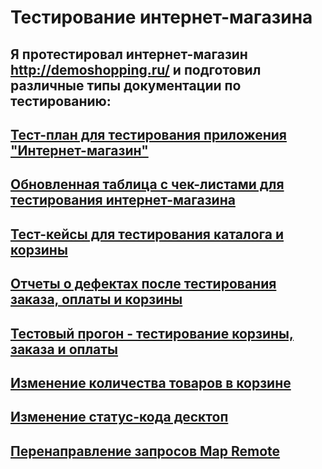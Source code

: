 # Тестирование интернет-магазина
## Я протестировал интернет-магазин http://demoshopping.ru/ и подготовил различные типы документации по тестированию:

## [Тест-план для тестирования приложения "Интернет-магазин"](https://docs.google.com/spreadsheets/d/1sXp29v8f6DG_EvZdY2PILsqCAtDxaR9-8_ebAWeTpxE/edit?gid=0#gid=0)
## [Обновленная таблица с чек-листами для тестирования интернет-магазина](https://docs.google.com/spreadsheets/d/1fzzIkGTq1OZfE3YBwHCOP8rU930XB3tTtJsD_BZ0owE/edit?gid=867006152#gid=867006152)
## [Тест-кейсы для тестирования каталога и корзины](https://github.com/PetrGladkikh/docs/blob/main/Web%20App%20Test%20Suite%20Petr%20Gladkikh%20.pdf)
## [Отчеты о дефектах после тестирования заказа, оплаты и корзины](https://github.com/PetrGladkikh/web/blob/main/Issues%20Peter%20Gladkikh%20Cart%26Order%20management.xlsx)
## [Тестовый прогон - тестирование корзины, заказа и оплаты](https://github.com/PetrGladkikh/web/blob/main/G8-Express%2Brun%2B2024_09_07%20Cart%26Order%20management.pdf)
## [Изменение количества товаров в корзине](https://github.com/PetrGladkikh/web/blob/main/%D0%98%D0%B7%D0%BC%D0%B5%D0%BD%D0%B5%D0%BD%D0%B8%D0%B5%20%D0%BA%D0%BE%D0%BB%D0%B8%D1%87%D0%B5%D1%81%D1%82%D0%B2%D0%B0%20%D1%82%D0%BE%D0%B2%D0%B0%D1%80%D0%B0%20%D0%B4%D0%B5%D1%81%D0%BA%D1%82%D0%BE%D0%BF.mov)
## [Изменение статус-кода десктоп](https://github.com/PetrGladkikh/web/blob/main/%D0%98%D0%B7%D0%BC%D0%B5%D0%BD%D0%B5%D0%BD%D0%B8%D0%B5%20%D1%81%D1%82%D0%B0%D1%82%D1%83%D1%81-%D0%BA%D0%BE%D0%B4%D0%B0%20%D0%B4%D0%B5%D1%81%D0%BA%D1%82%D0%BE%D0%BF.mov)
## [Перенаправление запросов Map Remote](https://github.com/PetrGladkikh/web/blob/main/%D0%98%D1%81%D0%BF%D0%BE%D0%BB%D1%8C%D0%B7%D0%BE%D0%B2%D0%B0%D0%BD%D0%B8%D0%B5%20Map%20Remote%20%D0%B4%D0%B5%D1%81%D0%BA%D1%82%D0%BE%D0%BF.mov)
